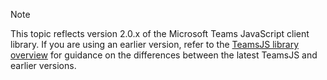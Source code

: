 > [!NOTE]
> This topic reflects version 2.0.x of the Microsoft Teams JavaScript client library. If you are using an earlier version, refer to the [TeamsJS library overview](msteams-docs/msteams-platform/tabs/how-to/../../../../../tabs/how-to/using-teams-client-library.md) for guidance on the differences between the latest TeamsJS and earlier versions.
